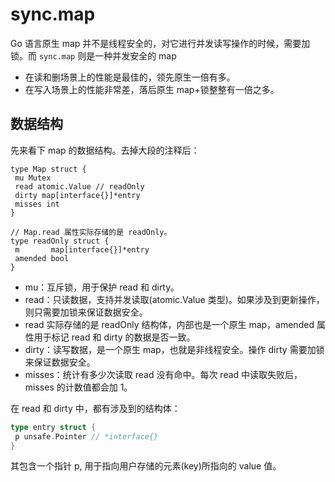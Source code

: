 # sync.map

Go 语言原生 map 并不是线程安全的，对它进行并发读写操作的时候，需要加锁。而 `sync.map` 则是一种并发安全的 map

- 在读和删场景上的性能是最佳的，领先原生一倍有多。
- 在写入场景上的性能非常差，落后原生 map+锁整整有一倍之多。



## 数据结构

先来看下 map 的数据结构。去掉大段的注释后：

```golang
type Map struct { 
 mu Mutex 
 read atomic.Value // readOnly 
 dirty map[interface{}]*entry 
 misses int 
} 
 
// Map.read 属性实际存储的是 readOnly。 
type readOnly struct { 
 m       map[interface{}]*entry 
 amended bool 
} 
```

- mu：互斥锁，用于保护 read 和 dirty。
- read：只读数据，支持并发读取(atomic.Value 类型)。如果涉及到更新操作，则只需要加锁来保证数据安全。
- read 实际存储的是 readOnly 结构体，内部也是一个原生 map，amended 属性用于标记 read 和 dirty 的数据是否一致。
- dirty：读写数据，是一个原生 map，也就是非线程安全。操作 dirty 需要加锁来保证数据安全。
- misses：统计有多少次读取 read 没有命中。每次 read 中读取失败后，misses 的计数值都会加 1。



在 read 和 dirty 中，都有涉及到的结构体：

```go
type entry struct { 
 p unsafe.Pointer // *interface{} 
} 
```

其包含一个指针 p, 用于指向用户存储的元素(key)所指向的 value 值。